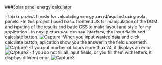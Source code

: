 ###Solar panel energy calculator

-This is project I made for calculating energy saved/aquired using solar panels.
-In this project I used basic frontend JS for manipulation of the DOM and inputing of the results and basic CSS to make layout and style for my application.
-In next picture you can see interface, the input fields and calculate button.
![Capture](https://user-images.githubusercontent.com/105221872/207903039-ab29da67-cd7e-4dd0-aa73-f4d75468051d.PNG)
-When you input wanted data and click calculate button, aplication show you the answer in the field underneth.
![Capture1](https://user-images.githubusercontent.com/105221872/207903057-86642ac7-123c-44f2-9b6f-c60d6f4b96ba.PNG)
-If you put number of hours more than 24, it displays an error.
![Capture2](https://user-images.githubusercontent.com/105221872/207903084-7c6dbbe0-cc07-4db2-8265-af436a22cbca.PNG)
-If you do not fill all input fields, or you fill them with letters, it displays diferent error.
![Capture3](https://user-images.githubusercontent.com/105221872/207903101-434d18ba-bc99-4502-ac20-20909d2cc8ff.PNG)

